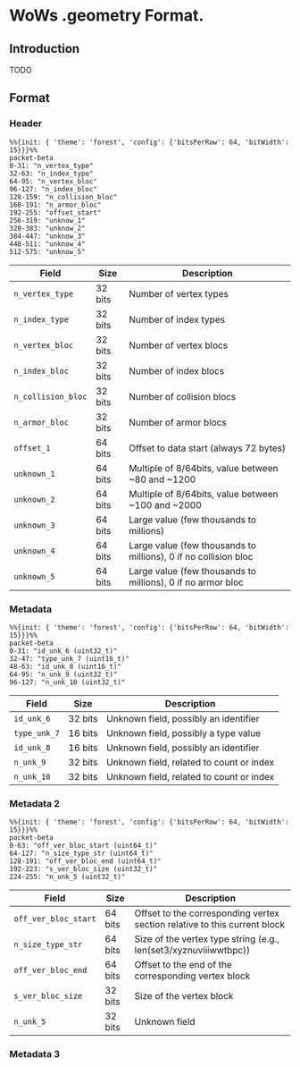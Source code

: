 # WoWs .geometry Format.

## Introduction

TODO

## Format

### Header

```mermaid
%%{init: { 'theme': 'forest', 'config': {'bitsPerRow': 64, 'bitWidth': 15}}}%%
packet-beta
0-31: "n_vertex_type"
32-63: "n_index_type"
64-95: "n_vertex_bloc"
96-127: "n_index_bloc"
128-159: "n_collision_bloc"
160-191: "n_armor_bloc"
192-255: "offset_start"
256-319: "unknow_1"
320-383: "unknow_2"
384-447: "unknow_3"
448-511: "unknow_4"
512-575: "unknow_5"
```

| Field                      | Size    | Description                                                                                     |
|----------------------------|---------|-------------------------------------------------------------------------------------------------|
| `n_vertex_type`            | 32 bits | Number of vertex types                                                                          |
| `n_index_type`             | 32 bits | Number of index types                                                                           |
| `n_vertex_bloc`            | 32 bits | Number of vertex blocs                                                                          |
| `n_index_bloc`             | 32 bits | Number of index blocs                                                                           |
| `n_collision_bloc`         | 32 bits | Number of collision blocs                                                                       |
| `n_armor_bloc`             | 32 bits | Number of armor blocs                                                                           |
| `offset_1`                 | 64 bits | Offset to data start (always 72 bytes)                                                          |
| `unknown_1`                | 64 bits | Multiple of 8/64bits, value between ~80 and ~1200  | offset?                                    |
| `unknown_2`                | 64 bits | Multiple of 8/64bits, value between ~100 and ~2000 | offset?                                    |
| `unknown_3`                | 64 bits | Large value (few thousands to millions) | vertex count?                                         |
| `unknown_4`                | 64 bits | Large value (few thousands to millions), 0 if no collision bloc | vertex count collision block? |
| `unknown_5`                | 64 bits | Large value (few thousands to millions), 0 if no armor bloc     | vertex count armor block?     |

### Metadata

```mermaid
%%{init: { 'theme': 'forest', 'config': {'bitsPerRow': 64, 'bitWidth': 15}}}%%
packet-beta
0-31: "id_unk_6 (uint32_t)"
32-47: "type_unk_7 (uint16_t)"
48-63: "id_unk_8 (uint16_t)"
64-95: "n_unk_9 (uint32_t)"
96-127: "n_unk_10 (uint32_t)"
```

| Field           | Size      | Description                              |
|-----------------|-----------|------------------------------------------|
| `id_unk_6`      | 32 bits   | Unknown field, possibly an identifier    |
| `type_unk_7`    | 16 bits   | Unknown field, possibly a type value     |
| `id_unk_8`      | 16 bits   | Unknown field, possibly an identifier    |
| `n_unk_9`       | 32 bits   | Unknown field, related to count or index |
| `n_unk_10`      | 32 bits   | Unknown field, related to count or index |


### Metadata 2

```mermaid
%%{init: { 'theme': 'forest', 'config': {'bitsPerRow': 64, 'bitWidth': 15}}}%%
packet-beta
0-63: "off_ver_bloc_start (uint64_t)"
64-127: "n_size_type_str (uint64_t)"
128-191: "off_ver_bloc_end (uint64_t)"
192-223: "s_ver_bloc_size (uint32_t)"
224-255: "n_unk_5 (uint32_t)"
```

| Field                | Size      | Description                                                                         |
|----------------------|-----------|-------------------------------------------------------------------------------------|
| `off_ver_bloc_start` | 64 bits   | Offset to the corresponding vertex section relative to this current block           |
| `n_size_type_str`    | 64 bits   | Size of the vertex type string (e.g., len(set3/xyznuviiiwwtbpc))                    |
| `off_ver_bloc_end`   | 64 bits   | Offset to the end of the corresponding vertex block                                 |
| `s_ver_bloc_size`    | 32 bits   | Size of the vertex block                                                            |
| `n_unk_5`            | 32 bits   | Unknown field                                                                       |

### Metadata 3


